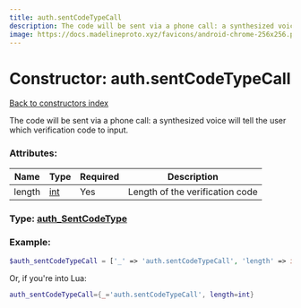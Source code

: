 ```yaml
---
title: auth.sentCodeTypeCall
description: The code will be sent via a phone call: a synthesized voice will tell the user which verification code to input.
image: https://docs.madelineproto.xyz/favicons/android-chrome-256x256.png
---
```

# Constructor: auth.sentCodeTypeCall  
[Back to constructors index](index.md)



The code will be sent via a phone call: a synthesized voice will tell the user which verification code to input.

### Attributes:

| Name     |    Type       | Required | Description |
|----------|---------------|----------|-------------|
|length|[int](../types/int.md) | Yes|Length of the verification code|



### Type: [auth\_SentCodeType](../types/auth_SentCodeType.md)


### Example:

```php
$auth_sentCodeTypeCall = ['_' => 'auth.sentCodeTypeCall', 'length' => int];
```  


Or, if you're into Lua:

```lua
auth_sentCodeTypeCall={_='auth.sentCodeTypeCall', length=int}

```


